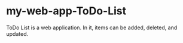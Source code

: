 # my-web-app-ToDo-List
ToDo List is a web application. In it, items can be added, deleted, and updated.
